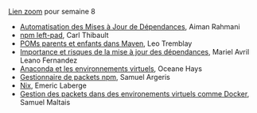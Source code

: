 [Lien zoom](https://umontreal.zoom.us/j/81632913237?pwd=n7t3NRyVslHy3S6rm4a4nH1QDvAYQW.1) pour semaine 8

- [Automatisation des Mises à Jour de Dépendances](https://github.com/umontreal-diro/IFT3913/tree/main/presentations/Semaine8/AimanRahmani), Aiman Rahmani
- [npm left-pad](https://github.com/umontreal-diro/IFT3913/tree/main/presentations/Semaine8/CarlThibault), Carl Thibault
- [POMs parents et enfants dans Maven](https://github.com/umontreal-diro/IFT3913/tree/main/presentations/Semaine8/LeoTremblay), Leo Tremblay
- [Importance et risques de la mise à jour des dépendances](https://github.com/umontreal-diro/IFT3913/tree/main/presentations/Semaine8/MarielAvrilLeanoFernandez), Mariel Avril Leano Fernandez
- [Anaconda et les environnements virtuels](https://github.com/umontreal-diro/IFT3913/tree/main/presentations/Semaine8/OceaneHays), Oceane Hays
- [Gestionnaire de packets npm](https://github.com/umontreal-diro/IFT3913/tree/main/presentations/Semaine8/SamuelArgeris), Samuel Argeris
- [Nix](https://github.com/umontreal-diro/IFT3913/tree/main/presentations/Semaine8/EmericLaberge), Emeric Laberge
- [Gestion des packets dans des environements virtuels comme Docker](https://github.com/umontreal-diro/IFT3913/tree/main/presentations/Semaine8/SamuelMaltais), Samuel Maltais 

